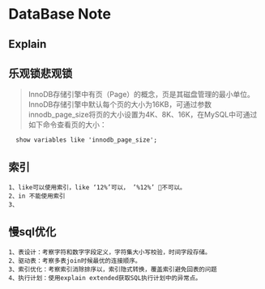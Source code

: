 # DataBase Note

## Explain

## 乐观锁悲观锁

>InnoDB存储引擎中有页（Page）的概念，页是其磁盘管理的最小单位。InnoDB存储引擎中默认每个页的大小为16KB，可通过参数innodb_page_size将页的大小设置为4K、8K、16K，在MySQL中可通过如下命令查看页的大小：

```MySQL
  show variables like 'innodb_page_size';
```

## 索引
    1、like可以使用索引，like ‘12%’可以， ’%12%’ 不可以。
    2、in 不能使用索引
    3、

## 慢sql优化
    1、表设计：考察字符和数字字段定义，字符集大小写校验，时间字段存储。
    2、驱动表：考察多表join时候最优的连接顺序。
    3、索引优化：考察索引消除排序以，索引隐式转换，覆盖索引避免回表的问题
    4、执行计划：使用explain extended获取SQL执行计划中的异常点。
